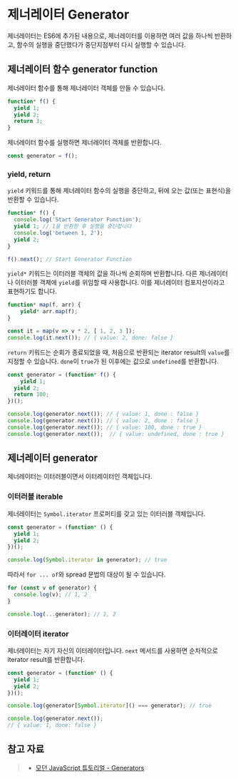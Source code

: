 # 제너레이터 Generator

제너레이터는 ES6에 추가된 내용으로, 제너레이터를 이용하면 여러 값을 하나씩 반환하고, 함수의 실행을 중단했다가 중단지점부터 다시 실행할 수 있습니다. 

## 제너레이터 함수 generator function

제너레이터 함수를 통해 제너레이터 객체를 만들 수 있습니다. 

``` js
function* f() {
  yield 1;
  yield 2;
  return 3;
}
```

제너레이터 함수를 실행하면 제너레이터 객체를 반환합니다.

``` js
const generator = f();
```

### yield, return

 `yield` 키워드를 통해 제너레이터 함수의 실행을 중단하고, 뒤에 오는 값(또는 표현식)을 반환할 수 있습니다.

``` js
function* f() {
  console.log('Start Generator Function');
  yield 1; // 1을 반환한 후 실행을 중단합니다 
  console.log('between 1, 2');
  yield 2;
}

f().next(); // Start Generator Function
```

`yield*` 키워드는 이터러블 객체의 값을 하나씩 순회하며 반환합니다. 다른 제너레이터나 이터러블 객체에 `yield`를 위임할 때 사용합니다. 이를 제너레이터 컴포지션이라고 표현하기도 합니다. 

``` js
function* map(f, arr) {
	yield* arr.map(f);
}

const it = map(v => v * 2, [ 1, 2, 3 ]);
console.log(it.next()); // { value: 2, done: false }
```

`return` 키워드는 순회가 종료되었을 때, 처음으로 반환되는 iterator result의 `value`를 지정할 수 있습니다. `done`이 `true`가 된 이후에는 값으로 `undefined`를 반환합니다. 

``` js
const generator = (function* f() {
	yield 1;
  yield 2;
  return 100;
})();

console.log(generator.next()); // { value: 1, done : false }
console.log(generator.next()); // { value: 2, done : false }
console.log(generator.next()); // { value: 100, done : true }
console.log(generator.next());  // { value: undefined, done : true }
```



## 제너레이터 generator

제너레이터는 이터러블이면서 이터레이터인 객체입니다.

### 이터러블 iterable

제너레이터는 `Symbol.iterator` 프로퍼티를 갖고 있는 이터러블 객체입니다.

``` js
const generator = (function* () {
  yield 1;
  yield 2;
})();

console.log(Symbol.iterator in generator); // true
```

따라서 `for ... of`와 spread 문법의 대상이 될 수 있습니다.

``` js
for (const v of generator) {
  console.log(v); // 1, 2
}

console.log(...generator); // 1, 2
```

### 이터레이터 iterator

제너레이터는 자기 자신의 이터레이터입니다. `next` 메서드를 사용하면 순차적으로 iterator result를 반환합니다.

``` js
const generator = (function* () {
  yield 1;
  yield 2;
})();

console.log(generator[Symbol.iterator]() === generator); // true

console.log(generator.next());
// { value: 1, done: false }
```



## 참고 자료

> - [모던 JavaScript 튜토리얼 - Generators](https://ko.javascript.info/generators)